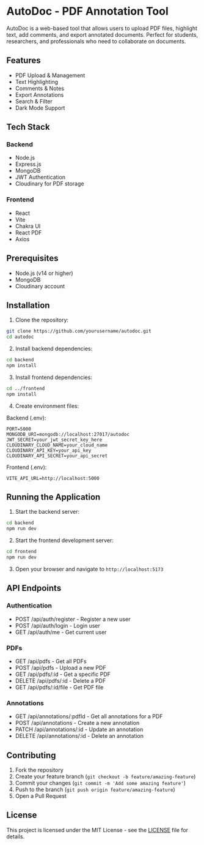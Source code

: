 # AutoDoc - PDF Annotation Tool

AutoDoc is a web-based tool that allows users to upload PDF files, highlight text, add comments, and export annotated documents. Perfect for students, researchers, and professionals who need to collaborate on documents.

## Features

- PDF Upload & Management
- Text Highlighting
- Comments & Notes
- Export Annotations
- Search & Filter
- Dark Mode Support

## Tech Stack

### Backend
- Node.js
- Express.js
- MongoDB
- JWT Authentication
- Cloudinary for PDF storage

### Frontend
- React
- Vite
- Chakra UI
- React PDF
- Axios

## Prerequisites

- Node.js (v14 or higher)
- MongoDB
- Cloudinary account

## Installation

1. Clone the repository:
```bash
git clone https://github.com/yourusername/autodoc.git
cd autodoc
```

2. Install backend dependencies:
```bash
cd backend
npm install
```

3. Install frontend dependencies:
```bash
cd ../frontend
npm install
```

4. Create environment files:

Backend (.env):
```
PORT=5000
MONGODB_URI=mongodb://localhost:27017/autodoc
JWT_SECRET=your_jwt_secret_key_here
CLOUDINARY_CLOUD_NAME=your_cloud_name
CLOUDINARY_API_KEY=your_api_key
CLOUDINARY_API_SECRET=your_api_secret
```

Frontend (.env):
```
VITE_API_URL=http://localhost:5000
```

## Running the Application

1. Start the backend server:
```bash
cd backend
npm run dev
```

2. Start the frontend development server:
```bash
cd frontend
npm run dev
```

3. Open your browser and navigate to `http://localhost:5173`

## API Endpoints

### Authentication
- POST /api/auth/register - Register a new user
- POST /api/auth/login - Login user
- GET /api/auth/me - Get current user

### PDFs
- GET /api/pdfs - Get all PDFs
- POST /api/pdfs - Upload a new PDF
- GET /api/pdfs/:id - Get a specific PDF
- DELETE /api/pdfs/:id - Delete a PDF
- GET /api/pdfs/:id/file - Get PDF file

### Annotations
- GET /api/annotations/:pdfId - Get all annotations for a PDF
- POST /api/annotations - Create a new annotation
- PATCH /api/annotations/:id - Update an annotation
- DELETE /api/annotations/:id - Delete an annotation

## Contributing

1. Fork the repository
2. Create your feature branch (`git checkout -b feature/amazing-feature`)
3. Commit your changes (`git commit -m 'Add some amazing feature'`)
4. Push to the branch (`git push origin feature/amazing-feature`)
5. Open a Pull Request

## License

This project is licensed under the MIT License - see the [LICENSE](LICENSE) file for details. 